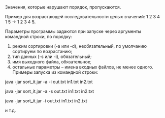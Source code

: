 Значения, которые нарушают порядок, пропускаются.

Пример для возрастающей последовательности целых значений:
1 2 3 4 1 5 -> 1 2 3 4 5.

Параметры программы задаются при запуске через аргументы командной строки, по порядку:
1. режим сортировки (-a или -d), необязательный, по умолчанию сортируем по возрастанию;
2. тип данных (-s или -i), обязательный;
3. имя выходного файла, обязательное;
4. остальные параметры – имена входных файлов, не менее одного.
Примеры запуска из командной строки:

java -jar sort_it.jar -a -i out.txt in1.txt in2.txt

java -jar sort_it.jar -a -s out.txt in1.txt in2.txt

java -jar sort_it.jar -i out.txt in1.txt in2.txt

и т.д.
